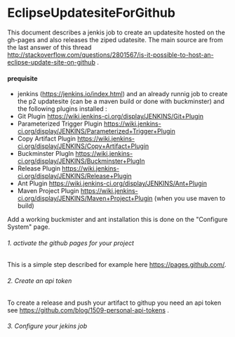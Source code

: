 # EclipseUpdatesiteForGithub

This document describes a jenkis job to create an updatesite hosted on the gh-pages and also releases the ziped udatesite.
The main source are from the last answer of this thread  http://stackoverflow.com/questions/2801567/is-it-possible-to-host-an-eclipse-update-site-on-github . 

#### prequisite

* jenkins  (https://jenkins.io/index.html) and an already runnig job to create the p2 updatesite (can be a maven build or done with buckminster) and the following plugins installed :
 * Git Plugin  https://wiki.jenkins-ci.org/display/JENKINS/Git+Plugin
 * Parameterized Trigger Plugin https://wiki.jenkins-ci.org/display/JENKINS/Parameterized+Trigger+Plugin
 * Copy Artifact Plugin https://wiki.jenkins-ci.org/display/JENKINS/Copy+Artifact+Plugin
 * Buckminster PlugIn https://wiki.jenkins-ci.org/display/JENKINS/Buckminster+PlugIn
 * Release Plugin https://wiki.jenkins-ci.org/display/JENKINS/Release+Plugin
 * Ant Plugin https://wiki.jenkins-ci.org/display/JENKINS/Ant+Plugin
 * Maven Project Plugin https://wiki.jenkins-ci.org/display/JENKINS/Maven+Project+Plugin (when you use maven to build)
 
Add a working buckmister and ant installation this is done on the "Configure System" page.   
 

###### 1. activate the github pages for your project
 
This is a simple step described for example here https://pages.github.com/.

###### 2. Create an api token

To create a release and push your artifact to githup you need an api token see https://github.com/blog/1509-personal-api-tokens .

###### 3. Configure your jekins job




